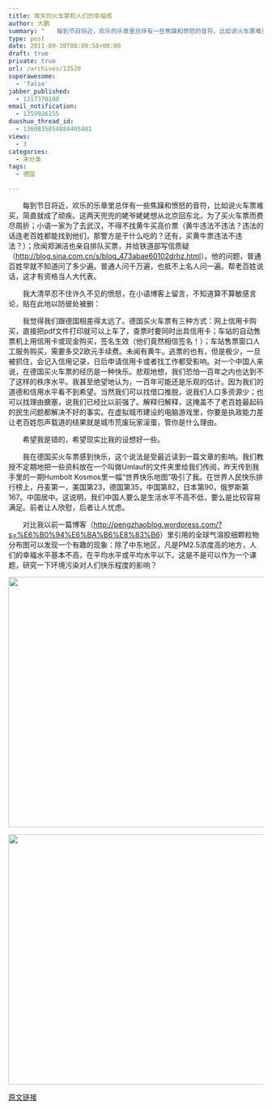```yaml
---
title: 难买的火车票和人们的幸福感
author: 大鹏
summary: "　　每到节日将近，欢乐的乐章里总伴有一些焦躁和愤怒的音符，比如说火车票难买，简直就成了顽疾。这两天兜兜的姥爷姥姥想从北京回东北，为了买火车票而费尽周折；小语一家为了去武汉，不得不找黄牛买高价票（黄牛违法不违法？违法的话连老百姓都能找到他们，那警方是干什么吃的？还有，买黄牛票违法不违法？）；欣闻郑渊洁也亲自排队买票，并给铁道部写信质疑（<http://blog.sina.com.cn/s/blog_473abae60102drhz.html>）。他的问题，普通百姓早就不知道问了多少遍。普通人问千万遍，也抵不上名人问一遍。帮老百姓说话，这才有资格当人大代表。"
type: post
date: 2011-09-30T08:09:58+00:00
draft: true
private: true
url: /archives/13520
superawesome:
  - 'false'
jabber_published:
  - 1317370198
email_notification:
  - 1359926155
duoshuo_thread_id:
  - 1360835854884405481
views:
  - 3
categories:
  - 未分类
tags:
  - 德国

---
```

　　每到节日将近，欢乐的乐章里总伴有一些焦躁和愤怒的音符，比如说火车票难买，简直就成了顽疾。这两天兜兜的姥爷姥姥想从北京回东北，为了买火车票而费尽周折；小语一家为了去武汉，不得不找黄牛买高价票（黄牛违法不违法？违法的话连老百姓都能找到他们，那警方是干什么吃的？还有，买黄牛票违法不违法？）；欣闻郑渊洁也亲自排队买票，并给铁道部写信质疑（<http://blog.sina.com.cn/s/blog_473abae60102drhz.html>）。他的问题，普通百姓早就不知道问了多少遍。普通人问千万遍，也抵不上名人问一遍。帮老百姓说话，这才有资格当人大代表。
  
　　我大清早忍不住许久不见的愤怒，在小语博客上留言，不知道算不算敏感言论，贴在此地以防彼处被删：
  
　　我觉得我们跟德国相差得太远了。德国买火车票有三种方式：网上信用卡购买，直接把pdf文件打印就可以上车了，查票时要同时出具信用卡；车站的自动售票机上用信用卡或现金购买，签名生效（他们竟然相信签名！）；车站售票窗口人工服务购买，需要多交2欧元手续费。未闻有黄牛。逃票的也有，但是极少，一旦被抓住，会记入信用记录，日后申请信用卡或者找工作都受影响。对一个中国人来说，在德国买火车票的经历是一种快乐。悲观地想，我们恐怕一百年之内也达到不了这样的秩序水平。我甚至绝望地认为，一百年可能还是乐观的估计。因为我们的道德和信用水平看不到希望。当然我们可以找借口推脱，说我们人口多资源少；也可以找理由搪塞，说我们已经比以前强了。解释归解释，这掩盖不了老百姓最起码的民生问题都解决不好的事实。在虚拟城市建设的电脑游戏里，你要是执政能力差让老百姓怨声载道的结果就是城市荒废玩家滚蛋，管你是什么理由。
  
　　希望我是错的，希望现实比我的设想好一些。
  
　　我在德国买火车票感到快乐，这个说法是受最近读到一篇文章的影响。我们教授不定期地把一些资料放在一个叫做Umlauf的文件夹里给我们传阅，昨天传到我手里的一期Humbolt Kosmos里一幅“世界快乐地图”吸引了我。在世界人民快乐排行榜上，丹麦第一，美国第23，德国第35，中国第82，日本第90，俄罗斯第167。中国居中。这说明，我们中国人要么是生活水平不高不低，要么是比较容易满足。前者让人欣慰，后者让人忧虑。
  
　　对比我以前一篇博客（<http://pengzhaoblog.wordpress.com/?s=%E6%B0%94%E6%BA%B6%E8%83%B6>）里引用的全球气溶胶细颗粒物分布图可以发现一个有趣的现象：除了中东地区，凡是PM2.5浓度高的地方，人们的幸福水平基本不高，在平均水平或平均水平以下。这是不是可以作为一个课题，研究一下环境污染对人们快乐程度的影响？

[<img src="http://pengzhaoblog.files.wordpress.com/2011/09/happiness_map.png" alt="" title="happiness_map" width="700" height="494" class="aligncenter size-full wp-image-13523" />][1]

<img alt="" src="http://www.nasa.gov/images/content/483897main_Global-PM2.5-map.JPG" class="aligncenter" width="700" height="494" />

 [1]: http://pengzhaoblog.files.wordpress.com/2011/09/happiness_map.png

[原文链接](http://dapengde.com/archives/13520)

